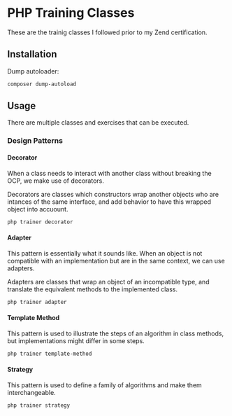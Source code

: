 # PHP Training Classes

These are the trainig classes I followed prior to my Zend certification.

## Installation

Dump autoloader:

```bash
composer dump-autoload
```

## Usage

There are multiple classes and exercises that can be executed.

### Design Patterns

#### Decorator

When a class needs to interact with another class without breaking the OCP, we make use of decorators.

Decorators are classes which constructors wrap another objects who are intances of the same interface, and add behavior to have this wrapped object into accuount.

```bash
php trainer decorator
```

#### Adapter

This pattern is essentially what it sounds like. When an object is not compatible with an implementation but are in the same context, we can use adapters.

Adapters are classes that wrap an object of an incompatible type, and translate the equivalent methods to the implemented class.

```bash
php trainer adapter
```

#### Template Method

This pattern is used to illustrate the steps of an algorithm in class methods, but implementations might differ in some steps.

```bash
php trainer template-method
```

#### Strategy

This pattern is used to define a family of algorithms and make them interchangeable.

```bash
php trainer strategy
```
